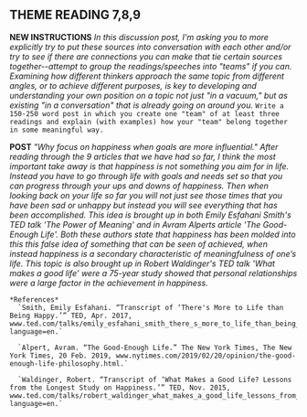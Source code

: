 ## THEME READING 7,8,9

  __NEW INSTRUCTIONS__
    *In this discussion post, I'm asking you to more explicitly try to put these sources into conversation with each other and/or try to see if there are connections you can make that tie certain sources together--attempt to group the readings/speeches into "teams" if you can. Examining how different thinkers approach the same topic from different angles, or to achieve different purposes, is key to developing and understanding your own position on a topic not just "in a vacuum," but as existing "in a conversation" that is already going on around you.*
      `Write a 150-250 word post in which you create one "team" of at least three readings and explain (with examples) how your "team" belong together in some meaningful way.`

  __POST__
    *"Why focus on happiness when goals are more influential." After reading through the 9 articles that we have had so far, I think the most important take away is that happiness is not something you aim for in life. Instead you have to go through life with goals and needs set so that you can progress through your ups and downs of happiness. Then when looking back on your life so far you will not just see those times that you have been sad or unhappy but instead you will see everything that has been accomplished. This idea is brought up in both Emily Esfahani Smith's TED talk 'The Power of Meaning' and in Avram Alperts article 'The Good-Enough Life'. Both these authors state that happiness has been molded into this this false idea of something that can be seen of achieved, when instead happiness is a secondary characteristic of meaningfulness of one’s life. This topic is also brought up in Robert Waldinger's TED talk 'What makes a good life' were a 75-year study showed that personal relationships were a large factor in the achievement in happiness.*

    *References*
      `Smith, Emily Esfahani. “Transcript of ‘There's More to Life than Being Happy.’” TED, Apr. 2017, www.ted.com/talks/emily_esfahani_smith_there_s_more_to_life_than_being_happy/transcript?language=en.`

      `Alpert, Avram. “The Good-Enough Life.” The New York Times, The New York Times, 20 Feb. 2019, www.nytimes.com/2019/02/20/opinion/the-good-enough-life-philosophy.html.`

      `Waldinger, Robert. “Transcript of ‘What Makes a Good Life? Lessons from the Longest Study on Happiness.’” TED, Nov. 2015, www.ted.com/talks/robert_waldinger_what_makes_a_good_life_lessons_from_the_longest_study_on_happiness/transcript?language=en.`
